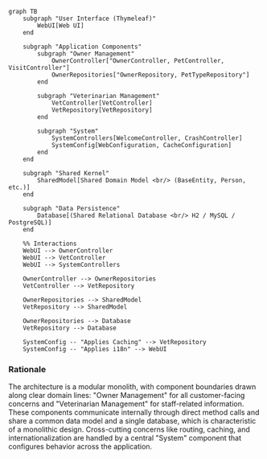 ```mermaid
graph TB
    subgraph "User Interface (Thymeleaf)"
        WebUI[Web UI]
    end

    subgraph "Application Components"
        subgraph "Owner Management"
            OwnerController["OwnerController, PetController, VisitController"]
            OwnerRepositories["OwnerRepository, PetTypeRepository"]
        end

        subgraph "Veterinarian Management"
            VetController[VetController]
            VetRepository[VetRepository]
        end

        subgraph "System"
            SystemControllers[WelcomeController, CrashController]
            SystemConfig[WebConfiguration, CacheConfiguration]
        end
    end

    subgraph "Shared Kernel"
        SharedModel[Shared Domain Model <br/> (BaseEntity, Person, etc.)]
    end

    subgraph "Data Persistence"
        Database[(Shared Relational Database <br/> H2 / MySQL / PostgreSQL)]
    end

    %% Interactions
    WebUI --> OwnerController
    WebUI --> VetController
    WebUI --> SystemControllers

    OwnerController --> OwnerRepositories
    VetController --> VetRepository

    OwnerRepositories --> SharedModel
    VetRepository --> SharedModel

    OwnerRepositories --> Database
    VetRepository --> Database

    SystemConfig -- "Applies Caching" --> VetRepository
    SystemConfig -- "Applies i18n" --> WebUI
```

### Rationale

The architecture is a modular monolith, with component boundaries drawn along clear domain lines: "Owner Management" for all customer-facing concerns and "Veterinarian Management" for staff-related information. These components communicate internally through direct method calls and share a common data model and a single database, which is characteristic of a monolithic design. Cross-cutting concerns like routing, caching, and internationalization are handled by a central "System" component that configures behavior across the application.